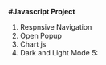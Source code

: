 **#Javascript Project**
1. Respnsive Navigation
2. Open Popup
3. Chart js
4. Dark and Light Mode
5:







